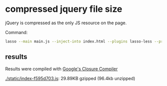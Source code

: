 # compressed jquery file size

jQuery is compressed as the only JS resource on the page.

Command:
```bash
lasso --main main.js --inject-into index.html --plugins lasso-less --production
```

## results

Results were compiled with [Google's Closure Compiler](https://closure-compiler.appspot.com/home)

[./static/index-f595d703.js](./static/index-f595d703.js): 29.89KB gzipped (96.4kb unzipped)
